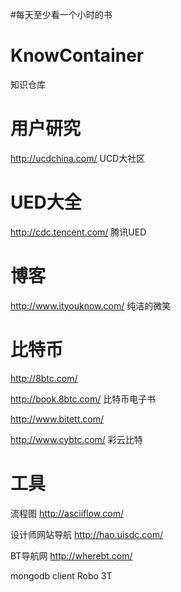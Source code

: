#每天至少看一个小时的书

# KnowContainer
知识仓库

# 用户研究
http://ucdchina.com/ UCD大社区

# UED大全
http://cdc.tencent.com/ 腾讯UED

# 博客
http://www.ityouknow.com/ 纯洁的微笑

# 比特币
http://8btc.com/

http://book.8btc.com/ 比特币电子书

http://www.bitett.com/

http://www.cybtc.com/ 彩云比特

# 工具
流程图 http://asciiflow.com/

设计师网站导航 http://hao.uisdc.com/

BT导航网 http://wherebt.com/

mongodb client Robo 3T
